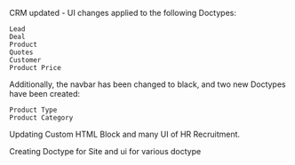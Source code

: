 CRM updated - UI changes applied to the following Doctypes:

    Lead
    Deal
    Product
    Quotes
    Customer
    Product Price

Additionally, the navbar has been changed to black, and two new Doctypes have been created:

    Product Type
    Product Category

Updating Custom HTML Block and many UI of HR Recruitment.  

Creating Doctype for Site and ui for various doctype